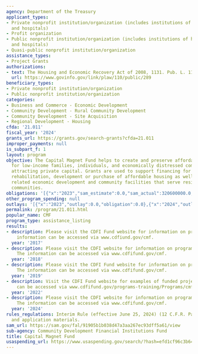 ```yaml
---
agency: Department of the Treasury
applicant_types:
- Private nonprofit institution/organization (includes institutions of higher education
  and hospitals)
- Profit organization
- Public nonprofit institution/organization (includes institutions of higher education
  and hospitals)
- Quasi-public nonprofit institution/organization
assistance_types:
- Project Grants
authorizations:
- text: The Housing and Economic Recovery Act of 2008, 1131. Pub. L. 110, 289.
  url: https://www.govinfo.gov/link/plaw/110/public/289
beneficiary_types:
- Private nonprofit institution/organization
- Public nonprofit institution/organization
categories:
- Business and Commerce - Economic Development
- Community Development - Rural Community Development
- Community Development - Site Acquisition
- Regional Development - Housing
cfda: '21.011'
fiscal_year: '2024'
grants_url: https://grants.gov/search-grants?cfda=21.011
improper_payments: null
is_subpart_f: 1
layout: program
objective: The Capital Magnet Fund helps to create and preserve affordable housing
  for low-income families, individuals, and economically distressed communities by
  attracting private capital. Grants are used to support financing for the preservation,
  rehabilitation, development or purchase of affordable housing as well as select
  related economic development and community facilities that serve residents of these
  communities.
obligations: '[{"x":"2023","sam_estimate":0.0,"sam_actual":320600000.0,"usa_spending_actual":0.0},{"x":"2024","sam_estimate":0.0,"sam_actual":321235225.0,"usa_spending_actual":321235225.0},{"x":"2025","sam_estimate":0.0,"sam_actual":246385000.0,"usa_spending_actual":246385000.0}]'
other_program_spending: null
outlays: '[{"x":"2023","outlay":0.0,"obligation":0.0},{"x":"2024","outlay":321235225.0,"obligation":321235225.0},{"x":"2025","outlay":242635000.0,"obligation":246385000.0}]'
permalink: /program/21.011.html
popular_name: CMF
program_type: assistance_listing
results:
- description: Please visit the CDFI Fund website for information on program accomplishments.  The
    information can be accessed via www.cdfiund.gov/cmf.
  year: '2017'
- description: Please visit the CDFI website for information on program accomplishments.
    The information can be accessed via www.cdfifund.gov/cmf.
  year: '2018'
- description: Please visit the CDFI Fund website for information on program accomplishments.
    The information can be accessed via www.cdfifund.gov/cmf.
  year: '2019'
- description: Visit the CDFI Fund website for examples of funded projects. The information
    can be accessed via www.cdfifund.gov/programs-training/Programs/cmf.
  year: '2022'
- description: Please visit the CDFI website for information on program accomplishments.
    The information can be accessed via www.cdfifund.gov/cmf.
  year: '2024'
rules_regulations: Interim Rule (effective June 25, 2024) (12 C.F.R. Part 1807); NOFA;
  and application materials.
sam_url: https://sam.gov/fal/91905b1b038d47a3aa267ec93dff5a61/view
sub-agency: Community Development Financial Institutions Fund
title: Capital Magnet Fund
usaspending_url: https://www.usaspending.gov/search/?hash=efd1cf96c3b645187dc650c273c82e8e
---
```

